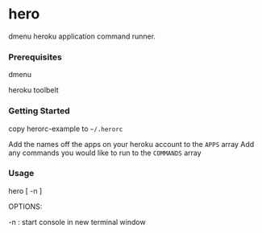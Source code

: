 # hero

dmenu heroku application command runner.

### Prerequisites

dmenu

heroku toolbelt

### Getting Started

copy herorc-example to `~/.herorc`

Add the names off the apps on your heroku account to the `APPS` array
Add any commands you would like to run to the `COMMANDS` array

### Usage

   hero [ -n ]

OPTIONS:

   -n : start console in new terminal window
